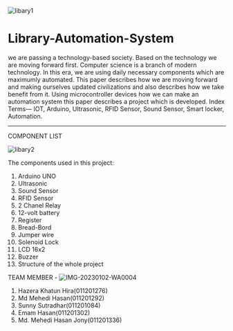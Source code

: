 

![libary1](https://github.com/ynnuSunny/Library-Automation-System/assets/59407058/b648bd40-5076-496f-8440-f31374dd54c4)

# Library-Automation-System
we are passing a technology-based society. Based on the technology we are moving forward first. Computer science is a branch of modern technology. In this era, we are using daily necessary components which are maximumly automated. This paper describes how we are moving forward and making ourselves updated civilizations and also describes how we take benefit from it. Using microcontroller devices how we can make an automation system this paper describes a project which is developed. Index Terms— IOT, Arduino, Ultrasonic, RFID Sensor, Sound Sensor, Smart locker, Automation.


---------------------------------------------------------------------------------------------------------------------------------------------------------------------

COMPONENT LIST

![libary2](https://github.com/ynnuSunny/Library-Automation-System/assets/59407058/8698e833-f9ea-4c76-b426-82fb7153f2a3)

The components used in this project:
1) Arduino UNO
2) Ultrasonic
3) Sound Sensor
4) RFID Sensor
5) 2 Chanel Relay
6) 12-volt battery
7) Register
8) Bread-Bord
9) Jumper wire
10) Solenoid Lock
11) LCD 16x2
12) Buzzer
13) Structure of the whole project
    

TEAM MEMBER - 
![IMG-20230102-WA0004](https://github.com/ynnuSunny/Library-Automation-System/assets/59407058/4d91edb1-36eb-47cc-a999-f42a1c399997)


1. Hazera Khatun Hira(011201276)
2. Md Mehedi Hasan(011201292)
3. Sunny Sutradhar(011201084)
4. Emam Hasan(011201302)
5. Md. Mehedi Hasan Jony(011201336)

